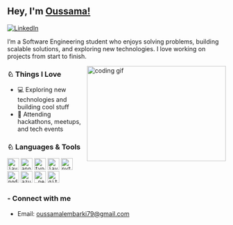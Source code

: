 ## Hey, I'm [Oussama!](https://github.com/oussamalembarki/)

[![LinkedIn](https://img.shields.io/badge/-LinkedIn-0e76a8?style=flat-square&logo=Linkedin&logoColor=white)](https://linkedin.com/in/oussama-lembarki)

I’m a Software Engineering student who enjoys solving problems, building scalable solutions, and exploring new technologies. I love working on projects from start to finish.

<img align="right" height="220" width="320" src="https://i.pinimg.com/originals/ce/69/4f/ce694f560636dffcf42ecf40d4f2f962.gif" alt="coding gif" />

### ♘ Things I Love
- 💻 Exploring new technologies and building cool stuff  
- 🍕 Attending hackathons, meetups, and tech events  

### ♘ Languages & Tools
<code><img height="27" src="https://cdn.jsdelivr.net/gh/devicons/devicon/icons/java/java-original.svg" alt="java"></code>
<code><img height="27" src="https://cdn.jsdelivr.net/gh/devicons/devicon/icons/angularjs/angularjs-original.svg" alt="angular"></code>
<code><img height="27" src="https://cdn.jsdelivr.net/gh/devicons/devicon/icons/typescript/typescript-original.svg" alt="typescript"></code>
<code><img height="27" src="https://cdn.jsdelivr.net/gh/devicons/devicon/icons/javascript/javascript-original.svg" alt="javascript"></code>
<code><img height="27" src="https://cdn.jsdelivr.net/gh/devicons/devicon/icons/python/python-original.svg" alt="python"></code>
<code><img height="27" src="https://cdn.jsdelivr.net/gh/devicons/devicon/icons/nodejs/nodejs-original.svg" alt="nodejs"></code>
<code><img height="27" src="https://cdn.jsdelivr.net/gh/devicons/devicon@latest/icons/azuresqldatabase/azuresqldatabase-original.svg" alt="azure sql"></code>
<code><img height="27" src="https://cdn.jsdelivr.net/gh/devicons/devicon@latest/icons/dot-net/dot-net-original.svg" alt=".net"></code>
<code><img height="27" src="https://cdn.jsdelivr.net/gh/devicons/devicon@latest/icons/git/git-original.svg" alt="git"></code>

### - Connect with me
- Email: oussamalembarki79@gmail.com
